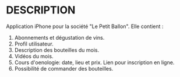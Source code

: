 
# DESCRIPTION 

Application iPhone pour la société "Le Petit Ballon". Elle contient :  
1. Abonnements et dégustation de vins. 
2. Profil utilisateur. 
3. Description des bouteilles du mois. 
4. Vidéos du mois. 
5. Cours d'oenologie: date, lieu et prix. Lien pour inscription en ligne. 
6. Possibilité de commander des bouteilles. 
 

